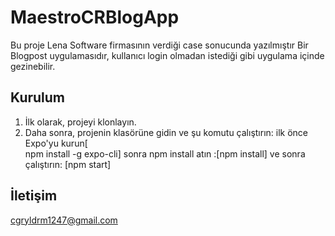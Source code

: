 # MaestroCRBlogApp

Bu proje Lena Software firmasının verdiği case sonucunda yazılmıştır
Bir Blogpost uygulamasıdır, kullanıcı login olmadan istediği gibi uygulama içinde gezinebilir.


## Kurulum

1. İlk olarak, projeyi klonlayın.
2. Daha sonra, projenin klasörüne gidin ve şu komutu çalıştırın: ilk önce Expo'yu kurun[	
npm install -g expo-cli] sonra npm install atın :[npm install] ve sonra çalıştırın: [npm start]








## İletişim
cgryldrm1247@gmail.com

